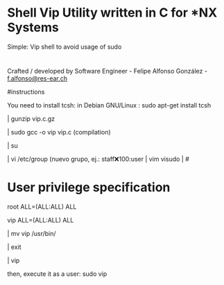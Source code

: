 # Shell Vip Utility written in C for *NX Systems

Simple: Vip shell to avoid usage of sudo

#

Crafted / developed by Software Engineer - Felipe Alfonso González - f.alfonso@res-ear.ch

#instructions

You need to install tcsh:
in Debian GNU/Linux : sudo apt-get install tcsh

 | gunzip vip.c.gz
 
 | sudo gcc -o vip vip.c (compilation)
 
 
 | su
 
 | vi /etc/group (nuevo grupo, ej.: staff:x:100:user
 | vim visudo
 | #
 

# User privilege specification
root    ALL=(ALL:ALL) ALL
 
vip     ALL=(ALL:ALL) ALL
 
 | mv vip /usr/bin/
 
 | exit
 
 | vip
 
 then,
execute it as a user:
 sudo vip
 

